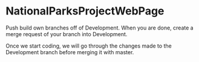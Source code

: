 # NationalParksProjectWebPage

Push build own branches off of Development. When you are done, create a merge request of your branch into Development.

Once we start coding, we will go through the changes made to the Development branch before merging it with master.
